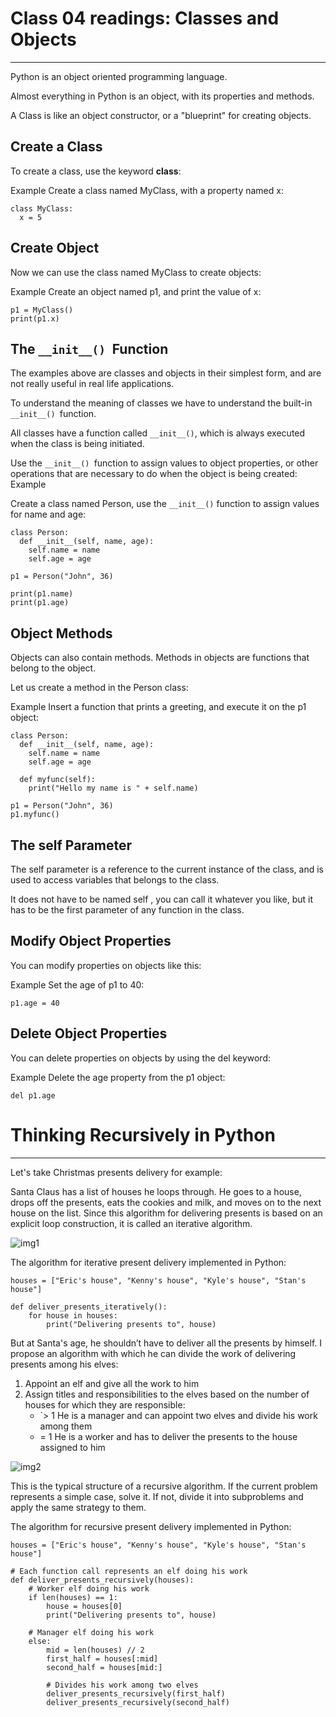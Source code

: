 # Class 04 readings: Classes and Objects
___

Python is an object oriented programming language.

Almost everything in Python is an object, with its properties and methods.

A Class is like an object constructor, or a "blueprint" for creating objects.
## Create a Class
To create a class, use the keyword **class**:

Example
Create a class named MyClass, with a property named x:
```
class MyClass:
  x = 5
```
## Create Object
Now we can use the class named MyClass to create objects:

Example
Create an object named p1, and print the value of x:
```
p1 = MyClass()
print(p1.x)
```

## The `__init__() `Function
The examples above are classes and objects in their simplest form, and are not really useful in real life applications.

To understand the meaning of classes we have to understand the built-in `__init__() `function.

All classes have a function called `__init__()`, which is always executed when the class is being initiated.

Use the `__init__() `function to assign values to object properties, or other operations that are necessary to do when the object is being created:
Example

Create a class named Person, use the `__init__()` function to assign values for name and age:
```
class Person:
  def __init__(self, name, age):
    self.name = name
    self.age = age

p1 = Person("John", 36)

print(p1.name)
print(p1.age)
```

## Object Methods
Objects can also contain methods. Methods in objects are functions that belong to the object.

Let us create a method in the Person class:


Example
Insert a function that prints a greeting, and execute it on the p1 object:
```
class Person:
  def __init__(self, name, age):
    self.name = name
    self.age = age

  def myfunc(self):
    print("Hello my name is " + self.name)

p1 = Person("John", 36)
p1.myfunc()
```
## The self Parameter
The self parameter is a reference to the current instance of the class, and is used to access variables that belongs to the class.

It does not have to be named self , you can call it whatever you like, but it has to be the first parameter of any function in the class.

## Modify Object Properties
You can modify properties on objects like this:

Example
Set the age of p1 to 40:
```
p1.age = 40
```

## Delete Object Properties
You can delete properties on objects by using the del keyword:

Example
Delete the age property from the p1 object:
```
del p1.age
```

# Thinking Recursively in Python
___
Let's take Christmas presents delivery for example: 

Santa Claus has a list of houses he loops through. He goes to a house, drops off the presents, eats the cookies and milk, and moves on to the next house on the list. Since this algorithm for delivering presents is based on an explicit loop construction, it is called an iterative algorithm.

![img1](https://files.realpython.com/media/santa_claus_2.ecbf2686f1a1.png)

The algorithm for iterative present delivery implemented in Python:
```
houses = ["Eric's house", "Kenny's house", "Kyle's house", "Stan's house"]

def deliver_presents_iteratively():
    for house in houses:
        print("Delivering presents to", house)

```
But at Santa's age, he shouldn’t have to deliver all the presents by himself. I propose an algorithm with which he can divide the work of delivering presents among his elves:
1. Appoint an elf and give all the work to him
2. Assign titles and responsibilities to the elves based on the number of houses for which they are responsible:
     - `> 1 He is a manager and can appoint two elves and divide his work among them
    - = 1 He is a worker and has to deliver the presents to the house assigned to him

![img2](https://robocrop.realpython.net/?url=https%3A//files.realpython.com/media/elves_7.8d1af1cd85c8.png&w=1918&sig=24bad525e070e8248cc8fcce28fc3f52c68a69f9)

This is the typical structure of a recursive algorithm. If the current problem represents a simple case, solve it. If not, divide it into subproblems and apply the same strategy to them.

The algorithm for recursive present delivery implemented in Python:
```
houses = ["Eric's house", "Kenny's house", "Kyle's house", "Stan's house"]

# Each function call represents an elf doing his work 
def deliver_presents_recursively(houses):
    # Worker elf doing his work
    if len(houses) == 1:
        house = houses[0]
        print("Delivering presents to", house)

    # Manager elf doing his work
    else:
        mid = len(houses) // 2
        first_half = houses[:mid]
        second_half = houses[mid:]

        # Divides his work among two elves
        deliver_presents_recursively(first_half)
        deliver_presents_recursively(second_half)

```
